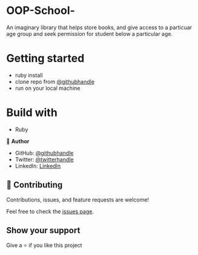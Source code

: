 # OOP-School-

An imaginary library that helps store books, and give access to a particuar age group and seek permission for student below a particular age.

# Getting started

- ruby install
- clone repo from [@githubhandle](https://github.com/SirriRyisa)
- run on your local machine

# Build with 
 - Ruby

👤 **Author**
- GitHub: [@githubhandle](https://github.com/SirriRyisa)
- Twitter: [@twitterhandle](https://twitter.com/N_Ryisa)
- LinkedIn: [LinkedIn](https://www.linkedin.com/in/ryisa-sirri-ngwa-a30013202)

## 🤝 Contributing

Contributions, issues, and feature requests are welcome!

Feel free to check the [issues page]().

## Show your support

 Give a ⭐️ if you like this project
